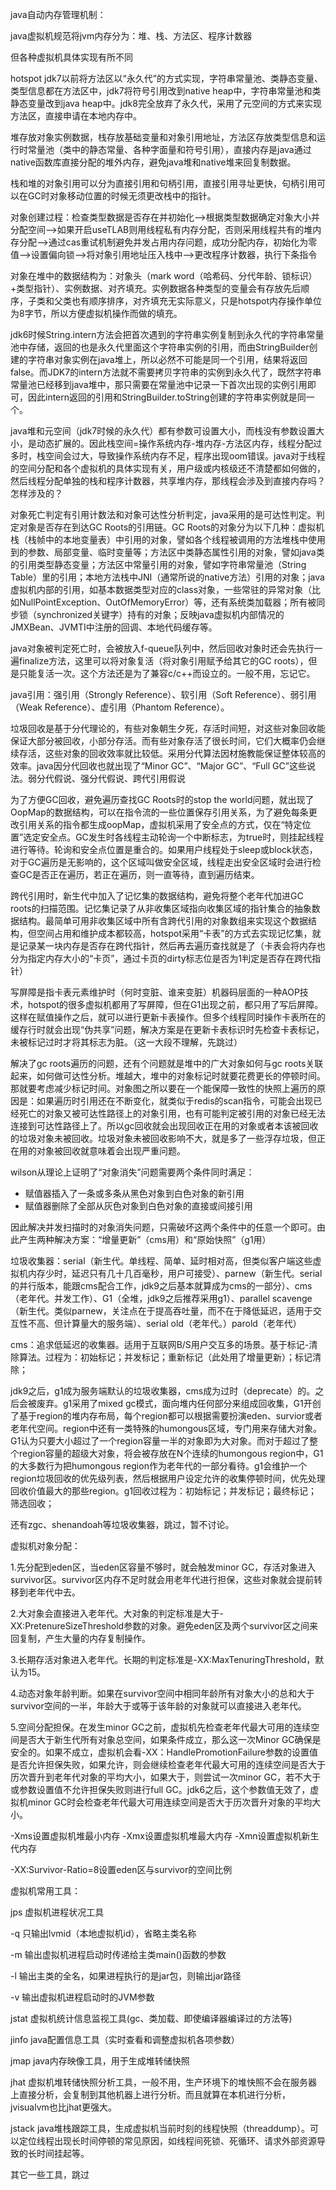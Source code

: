 java自动内存管理机制：

java虚拟机规范将jvm内存分为：堆、栈、方法区、程序计数器

但各种虚拟机具体实现有所不同

hotspot jdk7以前将方法区以“永久代”的方式实现，字符串常量池、类静态变量、类型信息都在方法区中，jdk7将符号引用改到native heap中，字符串常量池和类静态变量改到java heap中。jdk8完全放弃了永久代，采用了元空间的方式来实现方法区，直接申请在本地内存中。


堆存放对象实例数据，栈存放基础变量和对象引用地址，方法区存放类型信息和运行时常量池（类中的静态常量、各种字面量和符号引用），直接内存是java通过native函数库直接分配的堆外内存，避免java堆和native堆来回复制数据。

栈和堆的对象引用可以分为直接引用和句柄引用，直接引用寻址更快，句柄引用可以在GC时对象移动位置的时候无须更改栈中的指针。

对象创建过程：检查类型数据是否存在并初始化—>根据类型数据确定对象大小并分配空间—>如果开启useTLAB则用线程私有内存分配，否则采用线程共有的堆内存分配—>通过cas重试机制避免并发占用内存问题，成功分配内存，初始化为零值—>设置偏向锁—>将对象引用地址压入栈中—>更改程序计数器，执行下条指令

对象在堆中的数据结构为：对象头（mark word（哈希码、分代年龄、锁标识）+类型指针）、实例数据、对齐填充。实例数据各种类型的变量会有存放先后顺序，子类和父类也有顺序排序，对齐填充无实际意义，只是hotspot内存操作单位为8字节，所以方便虚拟机操作而做的填充。

jdk6时候String.intern方法会把首次遇到的字符串实例复制到永久代的字符串常量池中存储，返回的也是永久代里面这个字符串实例的引用，而由StringBuilder创建的字符串对象实例在java堆上，所以必然不可能是同一个引用，结果将返回false。而JDK7的intern方法就不需要拷贝字符串的实例到永久代了，既然字符串常量池已经移到java堆中，那只需要在常量池中记录一下首次出现的实例引用即可，因此intern返回的引用和StringBuilder.toString创建的字符串实例就是同一个。

java堆和元空间（jdk7时候的永久代）都有参数可设置大小，而栈没有参数设置大小，是动态扩展的。因此栈空间=操作系统内存-堆内存-方法区内存，线程分配过多时，栈空间会过大，导致操作系统内存不足，程序出现oom错误。java对于线程的空间分配和各个虚拟机的具体实现有关，用户级或内核级还不清楚都如何做的，然后线程分配单独的栈和程序计数器，共享堆内存，那线程会涉及到直接内存吗？怎样涉及的？


对象死亡判定有引用计数法和对象可达性分析判定，java采用的是可达性判定。判定对象是否存在到达GC Roots的引用链。GC Roots的对象分为以下几种：虚拟机栈（栈帧中的本地变量表）中引用的对象，譬如各个线程被调用的方法堆栈中使用到的参数、局部变量、临时变量等；方法区中类静态属性引用的对象，譬如java类的引用类型静态变量；方法区中常量引用的对象，譬如字符串常量池（String Table）里的引用；本地方法栈中JNI（通常所说的native方法）引用的对象；java虚拟机内部的引用，如基本数据类型对应的class对象，一些常驻的异常对象（比如NullPointException、OutOfMemoryError）等，还有系统类加载器；所有被同步锁（synchronized关键字）持有的对象；反映java虚拟机内部情况的JMXBean、JVMTI中注册的回调、本地代码缓存等。

java对象被判定死亡时，会被放入f-queue队列中，然后回收对象时还会先执行一遍finalize方法，这里可以将对象复活（将对象引用赋予给其它的GC roots），但是只能复活一次。这个方法还是为了兼容c/c++而设立的。一般不用，忘记它。

java引用：强引用（Strongly Reference）、软引用（Soft Reference）、弱引用（Weak Reference）、虚引用（Phantom Reference）。

垃圾回收是基于分代理论的，有些对象朝生夕死，存活时间短，对这些对象回收能保证大部分被回收，小部分存活。而有些对象存活了很长时间，它们大概率仍会继续存活，这些对象的回收效率就比较低。采用分代算法因材施教能保证整体较高的效率。java因分代回收也就出现了“Minor GC”、“Major GC”、“Full GC”这些说法。弱分代假说、强分代假说、跨代引用假说

为了方便GC回收，避免遍历查找GC Roots时的stop the world问题，就出现了OopMap的数据结构，可以在指令流的一些位置保存引用关系，为了避免每条更改引用关系的指令都生成oopMap，虚拟机采用了安全点的方式，仅在“特定位置”选定安全点。GC发生时各线程主动轮询一个中断标志，为true时，则挂起线程进行等待。轮询和安全点位置是重合的。如果用户线程处于sleep或block状态，对于GC遍历是无影响的，这个区域叫做安全区域，线程走出安全区域时会进行检查GC是否正在遍历，若正在遍历，则一直等待，直到遍历结束。

跨代引用时，新生代中加入了记忆集的数据结构，避免将整个老年代加进GC roots的扫描范围。记忆集记录了从非收集区域指向收集区域的指针集合的抽象数据结构。最简单可用非收集区域中所有含跨代引用的对象数组来实现这个数据结构，但空间占用和维护成本都较高，hotspot采用“卡表”的方式去实现记忆集，就是记录某一块内存是否存在跨代指针，然后再去遍历查找就是了（卡表会将内存也分为指定内存大小的“卡页”，通过卡页的dirty标志位是否为1判定是否存在跨代指针）

写屏障是指卡表元素维护时（何时变脏、谁来变脏）机器码层面的一种AOP技术，hotspot的很多虚拟机都用了写屏障，但在G1出现之前，都只用了写后屏障。这样在赋值操作之后，就可以进行更新卡表操作。但多个线程同时操作卡表所在的缓存行时就会出现“伪共享”问题，解决方案是在更新卡表标识时先检查卡表标记，未被标记过时才将其标志为脏。（这一大段不理解，先跳过）

解决了gc roots遍历的问题，还有个问题就是堆中的广大对象如何与gc roots关联起来，如何做可达性分析。堆越大，堆中的对象标记时就要花费更长的停顿时间。那就要考虑减少标记时间。对象图之所以要在一个能保障一致性的快照上遍历的原因是：如果遍历时引用还在不断变化，就类似于redis的scan指令，可能会出现已经死亡的对象又被可达性路径上的对象引用，也有可能判定被引用的对象已经无法连接到可达性路径上了。所以gc回收就会出现回收正在用的对象或者本该被回收的垃圾对象未被回收。垃圾对象未被回收影响不大，就是多了一些浮存垃圾，但正在用的对象被回收就意味着会出现严重问题。

wilson从理论上证明了“对象消失”问题需要两个条件同时满足：

* 赋值器插入了一条或多条从黑色对象到白色对象的新引用
* 赋值器删除了全部从灰色对象到白色对象的直接或间接引用

因此解决并发扫描时的对象消失问题，只需破坏这两个条件中的任意一个即可。由此产生两种解决方案：“增量更新”（cms用）和“原始快照”（g1用）

垃圾收集器：serial（新生代。单线程、简单、延时相对高，但类似客户端这些虚拟机内存少时，延迟只有几十几百毫秒，用户可接受）、parnew（新生代。serial的并行版本，能跟cms配合工作，jdk9之后基本就算成为cms的一部分）、cms（老年代。并发工作）、G1（全堆，jdk9之后推荐采用g1）、parallel scavenge（新生代。类似parnew，关注点在于提高吞吐量，而不在于降低延迟，适用于交互性不高、但计算量大的服务端）、serial old（老年代。）parold（老年代）

cms：追求低延迟的收集器。适用于互联网B/S用户交互多的场景。基于标记-清除算法。过程为：初始标记；并发标记；重新标记（此处用了增量更新）；标记清除；

jdk9之后，g1成为服务端默认的垃圾收集器，cms成为过时（deprecate）的。之后会被废弃。g1采用了mixed gc模式，面向堆内任何部分来组成回收集，G1开创了基于region的堆内存布局，每个region都可以根据需要扮演eden、survior或者老年代空间。region中还有一类特殊的humongous区域，专门用来存储大对象。G1认为只要大小超过了一个region容量一半的对象即为大对象。而对于超过了整个region容量的超级大对象，将会被存放在N个连续的humongous region中，G1的大多数行为把humongous region作为老年代的一部分看待。g1会维护一个region垃圾回收的优先级列表，然后根据用户设定允许的收集停顿时间，优先处理回收价值最大的那些region。g1回收过程为：初始标记；并发标记；最终标记；筛选回收；

还有zgc、shenandoah等垃圾收集器，跳过，暂不讨论。

虚拟机对象分配：

1.先分配到eden区，当eden区容量不够时，就会触发minor GC，存活对象进入survivor区。survivor区内存不足时就会用老年代进行担保，这些对象就会提前转移到老年代中去。

2.大对象会直接进入老年代。大对象的判定标准是大于-XX:PretenureSizeThreshold参数的对象。避免eden区及两个survivor区之间来回复制，产生大量的内存复制操作。

3.长期存活对象进入老年代。长期的判定标准是-XX:MaxTenuringThreshold，默认为15。

4.动态对象年龄判断。如果在survivor空间中相同年龄所有对象大小的总和大于survivor空间的一半，年龄大于或等于该年龄的对象就可以直接进入老年代。

5.空间分配担保。在发生minor GC之前，虚拟机先检查老年代最大可用的连续空间是否大于新生代所有对象总空间，如果条件成立，那么这一次Minor GC确保是安全的。如果不成立，虚拟机会看-XX：HandlePromotionFailure参数的设置值是否允许担保失败，如果允许，则会继续检查老年代最大可用的连续空间是否大于历次晋升到老年代对象的平均大小，如果大于，则尝试一次minor GC，若不大于或参数设置值不允许担保失败则进行full GC。jdk6之后，这个参数值无效了，虚拟机minor GC时会检查老年代最大可用连续空间是否大于历次晋升对象的平均大小。

-Xms设置虚拟机堆最小内存 -Xmx设置虚拟机堆最大内存 -Xmn设置虚拟机新生代内存

-XX:Survivor-Ratio=8设置eden区与survivor的空间比例

虚拟机常用工具：

jps 虚拟机进程状况工具

-q 只输出lvmid（本地虚拟机id），省略主类名称

-m 输出虚拟机进程启动时传递给主类main()函数的参数

-l 输出主类的全名，如果进程执行的是jar包，则输出jar路径

-v 输出虚拟机进程启动时的JVM参数

jstat  虚拟机统计信息监视工具(gc、类加载、即使编译器编译过的方法等)

jinfo java配置信息工具（实时查看和调整虚拟机各项参数）

jmap java内存映像工具，用于生成堆转储快照

jhat 虚拟机堆转储快照分析工具，一般不用，生产环境下的堆快照不会在服务器上直接分析，会复制到其他机器上进行分析。而且就算在本机进行分析，jvisualvm也比jhat更强大。

jstack java堆栈跟踪工具，生成虚拟机当前时刻的线程快照（threaddump）。可以定位线程出现长时间停顿的常见原因，如线程间死锁、死循环、请求外部资源导致的长时间挂起等。

其它一些工具，跳过









